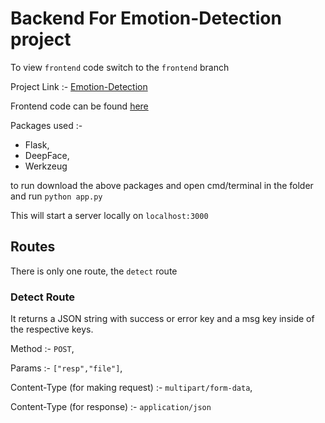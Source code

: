# Backend For Emotion-Detection project

To view `frontend` code switch to the `frontend` branch

Project Link :- [Emotion-Detection](https://emotion-detection-sage.vercel.app/)


Frontend code can be found [here](https://github.com/pratyushtiwary/Emotion-Detection/tree/frontend)

Packages used :-
- Flask,
- DeepFace,
- Werkzeug

to run download the above packages and open cmd/terminal in the folder and run `python app.py`

This will start a server locally on `localhost:3000`

## Routes
There is only one route, the `detect` route

### Detect Route
It returns a JSON string with success or error key and a msg key inside of the respective keys.


Method :- `POST`,

Params :- `["resp","file"]`,

Content-Type (for making request) :- `multipart/form-data`,

Content-Type (for response) :- `application/json`
